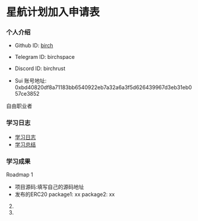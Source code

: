 # 星航计划加入申请表

### 个人介绍

* Github ID: [birch](https://github.com/birchwork)

* Telegram ID: birchspace

* Discord ID: birchrust


* Sui 账号地址: 0xbd40820df8a71183bb6540922eb7a32a6a3f5d626439967d3eb31eb057ce3852

  
自由职业者

### 学习日志

- [学习日志](journal.md)
- [学习总结](summary.md)

### 学习成果

Roadmap  1  
- 项目源码:填写自己的源码地址
- 发布的ERC20
package1: xx
package2: xx


2.


3. 


